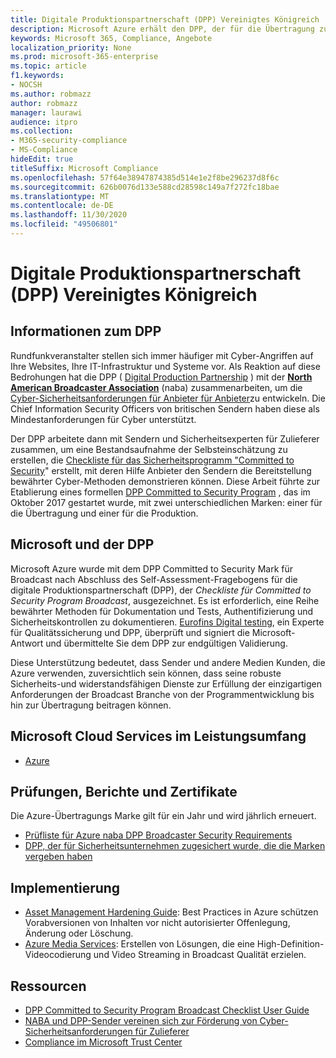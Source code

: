 ```yaml
---
title: Digitale Produktionspartnerschaft (DPP) Vereinigtes Königreich
description: Microsoft Azure erhält den DPP, der für die Übertragung zur Sicherheits Marke verpflichtet wurde.
keywords: Microsoft 365, Compliance, Angebote
localization_priority: None
ms.prod: microsoft-365-enterprise
ms.topic: article
f1.keywords:
- NOCSH
ms.author: robmazz
author: robmazz
manager: laurawi
audience: itpro
ms.collection:
- M365-security-compliance
- MS-Compliance
hideEdit: true
titleSuffix: Microsoft Compliance
ms.openlocfilehash: 57f64e38947874385d514e1e2f8be296237d8f6c
ms.sourcegitcommit: 626b0076d133e588cd28598c149a7f272fc18bae
ms.translationtype: MT
ms.contentlocale: de-DE
ms.lasthandoff: 11/30/2020
ms.locfileid: "49506801"
---
```

# <a name="digital-production-partnership-dpp-united-kingdom"></a>Digitale Produktionspartnerschaft (DPP) Vereinigtes Königreich

## <a name="about-the-dpp"></a>Informationen zum DPP

Rundfunkveranstalter stellen sich immer häufiger mit Cyber-Angriffen auf Ihre Websites, Ihre IT-Infrastruktur und Systeme vor. Als Reaktion auf diese Bedrohungen hat die DPP ( [Digital Production Partnership](https://www.thedpp.com/) ) mit der [**North American Broadcaster Association**](https://nabanet.com/) (naba) zusammenarbeiten, um die [Cyber-Sicherheitsanforderungen für Anbieter für Anbieter](https://nabanet.com/wp-content/uploads/2017/08/NABA_DPP_CyberSecurity_Requirements_3.pdf)zu entwickeln. Die Chief Information Security Officers von britischen Sendern haben diese als Mindestanforderungen für Cyber unterstützt.  
  
Der DPP arbeitete dann mit Sendern und Sicherheitsexperten für Zulieferer zusammen, um eine Bestandsaufnahme der Selbsteinschätzung zu erstellen, die [Checkliste für das Sicherheitsprogramm "Committed to Security](https://dpp-assets.s3.amazonaws.com/wp-content/uploads/2017/10/CTS_BroadcastChecklist.xlsx)" erstellt, mit deren Hilfe Anbieter den Sendern die Bereitstellung bewährter Cyber-Methoden demonstrieren können. Diese Arbeit führte zur Etablierung eines formellen [DPP Committed to Security Program](https://www.thedpp.com/tech/security/committed-to-security/) , das im Oktober 2017 gestartet wurde, mit zwei unterschiedlichen Marken: einer für die Übertragung und einer für die Produktion.

## <a name="microsoft-and-the-dpp"></a>Microsoft und der DPP

Microsoft Azure wurde mit dem DPP Committed to Security Mark für Broadcast nach Abschluss des Self-Assessment-Fragebogens für die digitale Produktionspartnerschaft (DPP), der *Checkliste für Committed to Security Program Broadcast*, ausgezeichnet. Es ist erforderlich, eine Reihe bewährter Methoden für Dokumentation und Tests, Authentifizierung und Sicherheitskontrollen zu dokumentieren. [Eurofins Digital testing](https://www.eurofins-digitaltesting.com/), ein Experte für Qualitätssicherung und DPP, überprüft und signiert die Microsoft-Antwort und übermittelte Sie dem DPP zur endgültigen Validierung.  
  
Diese Unterstützung bedeutet, dass Sender und andere Medien Kunden, die Azure verwenden, zuversichtlich sein können, dass seine robuste Sicherheits-und widerstandsfähigen Dienste zur Erfüllung der einzigartigen Anforderungen der Broadcast Branche von der Programmentwicklung bis hin zur Übertragung beitragen können.

## <a name="microsoft-in-scope-cloud-services"></a>Microsoft Cloud Services im Leistungsumfang

- [Azure](https://aka.ms/AzureCompliance)

## <a name="audits-reports-and-certificates"></a>Prüfungen, Berichte und Zertifikate

Die Azure-Übertragungs Marke gilt für ein Jahr und wird jährlich erneuert.

- [Prüfliste für Azure naba DPP Broadcaster Security Requirements](https://aka.ms/Azure-CTS-Broadcast-Checklist)
- [DPP, der für Sicherheitsunternehmen zugesichert wurde, die die Marken vergeben haben](https://aka.ms/Azure-Asset-Mgmt)

## <a name="how-to-implement"></a>Implementierung

- [Asset Management Hardening Guide](https://aka.ms/Azure-Asset-Mgmt): Best Practices in Azure schützen Vorabversionen von Inhalten vor nicht autorisierter Offenlegung, Änderung oder Löschung.
- [Azure Media Services](https://docs.microsoft.com/azure/media-services/): Erstellen von Lösungen, die eine High-Definition-Videocodierung und Video Streaming in Broadcast Qualität erzielen.

## <a name="resources"></a>Ressourcen

- [DPP Committed to Security Program Broadcast Checklist User Guide](https://dpp-assets.s3.amazonaws.com/wp-content/uploads/2017/10/CTS_BroadcastChecklistUserGuide.pdf)
- [NABA und DPP-Sender vereinen sich zur Förderung von Cyber-Sicherheitsanforderungen für Zulieferer](https://nabanet.com/wp-content/uploads/2017/08/NABAcaster-Issue_26.pdf)
- [Compliance im Microsoft Trust Center](https://www.microsoft.com/trust-center/compliance/compliance-overview)
